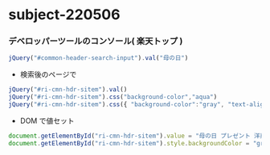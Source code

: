 # subject-220506

### デベロッパーツールのコンソール( 楽天トップ )
```js
jQuery("#common-header-search-input").val("母の日")
```
- 検索後のページで
```js
jQuery("#ri-cmn-hdr-sitem").val()
jQuery("#ri-cmn-hdr-sitem").css("background-color","aqua")
jQuery("#ri-cmn-hdr-sitem").css({ "background-color":"gray", "text-align":"right" })

```
- DOM で値セット
```js
document.getElementById("ri-cmn-hdr-sitem").value = "母の日 プレゼント 洋菓子"
document.getElementById("ri-cmn-hdr-sitem").style.backgroundColor = "gray"
```



